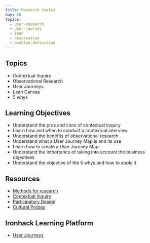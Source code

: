 ```yaml
---
title: Research topics
day: 26
topics:
  - user-research
  - user-journey
  - lean
  - observation
  - problem-definition
---
```


Topics
------

- Contextual Inquiry
- Observational Research
- User Journeys
- Lean Canvas
- 5 whys


Learning Objectives
-------------------

- Understand the pros and cons of contextual inquiry
- Learn how and when to conduct a contextual interview
- Understand the benefits of observational research
- Understand what a User Journey Map is and its use
- Learn how to create a User Journey Map
- Understand the importance of taking into account the business objectives
- Understand the objective of the 5 whys and how to apply it


Resources
----------
- [Methods for research](https://www.wickedproblems.com/4_methods_for_research.php)
- [Contextual Inquiry](https://www.wickedproblems.com/4_insight_through_contextual_inquiry.php)
- [Participatory Design](https://www.wickedproblems.com/4_participatory_design.php)
- [Cultural Probes](https://www.wickedproblems.com/4_cultural_probes.php)


Ironhack Learning Platform
-----------

- [User Journeys](http://learn.ironhack.com/#/learning_unit/7021)
